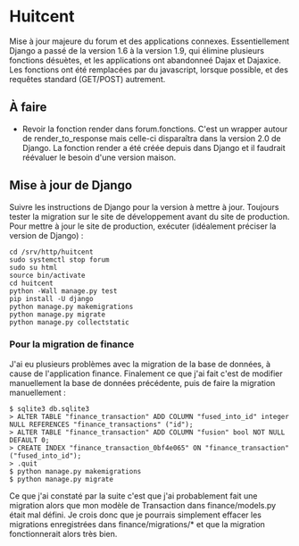 # Huitcent

Mise à jour majeure du forum et des applications connexes. Essentiellement Django a passé de la version 1.6 à la version 1.9, qui élimine plusieurs fonctions désuètes, et les applications ont abandonneé Dajax et Dajaxice. Les fonctions ont été remplacées par du javascript, lorsque possible, et des requêtes standard (GET/POST) autrement.

## À faire

- Revoir la fonction render dans forum.fonctions. C'est un wrapper autour de render_to_response mais celle-ci disparaîtra dans la version 2.0 de Django. La fonction render a été créée depuis dans Django et il faudrait réévaluer le besoin d'une version maison.

## Mise à jour de Django

Suivre les instructions de Django pour la version à mettre à jour. Toujours tester la migration sur le site de développement avant du site de production. Pour mettre à jour le site de production, exécuter (idéalement préciser la version de Django) :

    cd /srv/http/huitcent
    sudo systemctl stop forum
    sudo su html
    source bin/activate
    cd huitcent
    python -Wall manage.py test
    pip install -U django
    python manage.py makemigrations
    python manage.py migrate
    python manage.py collectstatic

### Pour la migration de finance

J'ai eu plusieurs problèmes avec la migration de la base de données, à cause de l'application finance. Finalement ce que j'ai fait c'est de modifier manuellement la base de données précédente, puis de faire la migration manuellement :

    $ sqlite3 db.sqlite3
    > ALTER TABLE "finance_transaction" ADD COLUMN "fused_into_id" integer NULL REFERENCES "finance_transactions" ("id");
    > ALTER TABLE "finance_transaction" ADD COLUMN "fusion" bool NOT NULL DEFAULT 0;
    > CREATE INDEX "finance_transaction_0bf4e065" ON "finance_transaction" ("fused_into_id");
    > .quit
    $ python manage.py makemigrations
    $ python manage.py migrate

Ce que j'ai constaté par la suite c'est que j'ai probablement fait une migration alors que mon modèle de Transaction dans finance/models.py était mal défini. Je crois donc que je pourrais simplement effacer les migrations enregistrées dans finance/migrations/* et que la migration fonctionnerait alors très bien.

